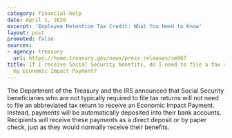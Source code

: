 ```yaml
---
category: financial-help
date: April 1, 2020
excerpt: 'Employee Retention Tax Credit: What You Need to Know'
layout: post
promoted: false
sources:
- agency: treasury
  url: https://home.treasury.gov/news/press-releases/sm967
title: If I receive Social Security benefits, do I need to file a tax return to receive
  my Economic Impact Payment?
---
```


The Department of the Treasury and the IRS announced that Social Security beneficiaries who are not typically required to file tax returns will not need to file an abbreviated tax return to receive an Economic Impact Payment. Instead, payments will be automatically deposited into their bank accounts. Recipients will receive these payments as a direct deposit or by paper check, just as they would normally receive their benefits.